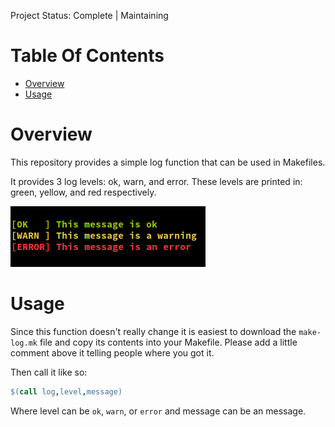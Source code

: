 Project Status: Complete | Maintaining  

# Table Of Contents
- [Overview](#overview)
- [Usage](#usage)

# Overview
This repository provides a simple log function that can be used in Makefiles.  

It provides 3 log levels: ok, warn, and error. These levels are printed in: 
green, yellow, and red respectively.  

![Make Log screenshot](/screenshot.png)

# Usage
Since this function doesn't really change it is easiest to download the `make-log.mk` file and copy its contents into your Makefile. 
Please add a little comment above it telling people where you got it.

Then call it like so:
```Makefile
$(call log,level,message)
```
Where level can be `ok`, `warn`, or `error` and message can be an message.
